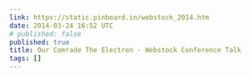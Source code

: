```yaml
---
link: https://static.pinboard.in/webstock_2014.htm
date: 2014-03-24 16:52 UTC
# published: false
published: true
title: Our Comrade The Electron - Webstock Conference Talk
tags: []
---
```



